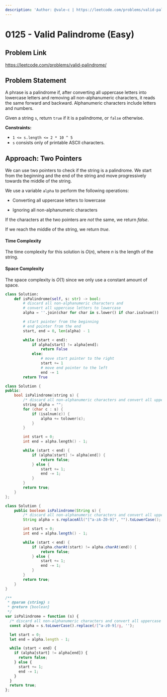 ```yaml
---
description: 'Author: @vale-c | https://leetcode.com/problems/valid-palindrome/'
---
```


# 0125 - Valid Palindrome (Easy)

## Problem Link

https://leetcode.com/problems/valid-palindrome/

## Problem Statement

A phrase is a palindrome if, after converting all uppercase letters into lowercase letters and removing all non-alphanumeric characters, it reads the same forward and backward. Alphanumeric characters include letters and numbers.

Given a string `s`, return `true` if it is a palindrome, or `false` otherwise.

**Constraints:**

- `1 <= s.length <= 2 * 10 ^ 5`
- `s` consists only of printable ASCII characters.

## Approach: Two Pointers

We can use two pointers to check if the string is a palindrome. We start from the beginning and the end of the string and move progressively towards the middle of the string.

We use a variable `alpha` to perform the following operations:

- Converting all uppercase letters to lowercase

- Ignoring all non-alphanumeric characters

If the characters at the two pointers are _not_ the same, we return _false_.

If we reach the middle of the string, we return _true_.

#### Time Complexity

The time complexity for this solution is $O(n)$, where $n$ is the length of the string.

#### Space Complexity

The space complexity is $O(1)$ since we only use a constant amount of space.

<Tabs>
<TabItem value="py" label="Python">
<SolutionAuthor name="@vale-c"/>

```py
class Solution:
    def isPalindrome(self, s: str) -> bool:
        # discard all non-alphanumeric characters and
        # convert all uppercase letters to lowercase
        alpha = ''.join(char for char in s.lower() if char.isalnum())

        # start pointer from the beginning
        # end pointer from the end
        start, end = 0, len(alpha) - 1

        while (start < end):
            if alpha[start] != alpha[end]:
                return False
            else:
                # move start pointer to the right
                start += 1
                # move end pointer to the left
                end -= 1
        return True
```

</TabItem>
<TabItem value="cpp" label="C++">
<SolutionAuthor name="@vale-c"/>

```cpp
class Solution {
public:
    bool isPalindrome(string s) {
        /* discard all non-alphanumeric characters and convert all uppercase letters to lowercase */
        string alpha = "";
        for (char c : s) {
            if (isalnum(c)) {
                alpha += tolower(c);
            }
        }

        int start = 0;
        int end = alpha.length() - 1;

        while (start < end) {
            if (alpha[start] != alpha[end]) {
                return false;
            } else {
                start += 1;
                end -= 1;
            }
        }
        return true;
    }
};
```

</TabItem>
<TabItem value="java" label="Java">
<SolutionAuthor name="@vale-c"/>

```java
class Solution {
    public boolean isPalindrome(String s) {
        /* discard all non-alphanumeric characters and convert all uppercase letters to lowercase */
        String alpha = s.replaceAll("[^a-zA-Z0-9]", "").toLowerCase();

        int start = 0;
        int end = alpha.length() - 1;

        while (start < end) {
            if (alpha.charAt(start) != alpha.charAt(end)) {
                return false;
            } else {
                start += 1;
                end -= 1;
            }
        }
        return true;
    }
}
```

</TabItem>
<TabItem value="javascript" label="JavaScript">
<SolutionAuthor name="@vale-c"/>

```js
/**
 * @param {string} s
 * @return {boolean}
 */
var isPalindrome = function (s) {
  /* discard all non-alphanumeric characters and convert all uppercase letters to lowercase */
  const alpha = s.toLowerCase().replace(/[^a-z0-9]/g, '');

  let start = 0;
  let end = alpha.length - 1;

  while (start < end) {
    if (alpha[start] != alpha[end]) {
      return false;
    } else {
      start += 1;
      end -= 1;
    }
  }
  return true;
};
```

</TabItem>
</Tabs>
